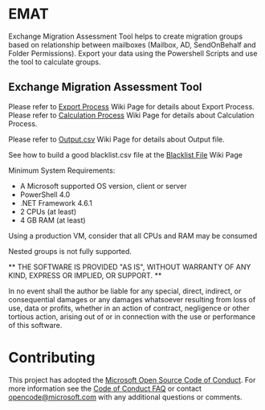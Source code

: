 # EMAT
Exchange Migration Assessment Tool helps to create migration groups based on relationship between mailboxes (Mailbox, AD, SendOnBehalf and Folder Permissions). Export your data using the Powershell Scripts and use the tool to calculate groups.


## Exchange Migration Assessment Tool

Please refer to [Export Process](https://github.com/Microsoft/emat/wiki/Export-Process) Wiki Page for details about Export Process.
Please refer to [Calculation Process](https://github.com/Microsoft/emat/wiki/Calculation-Process) Wiki Page for details about Calculation Process.

Please refer to [Output.csv](https://github.com/Microsoft/emat/wiki/Output.csv) Wiki Page for details about Output file.

See how to build a good blacklist.csv file at the  [Blacklist File](https://github.com/Microsoft/emat/wiki/Blacklist-File) Wiki Page




Minimum System Requirements:
* A Microsoft supported OS version, client or server
* PowerShell 4.0
* .NET Framework 4.6.1
* 2 CPUs (at least)
* 4 GB RAM (at least)

Using a production VM, consider that all CPUs and RAM may be consumed


Nested groups is not fully supported.




** THE SOFTWARE IS PROVIDED "AS IS", WITHOUT WARRANTY OF ANY KIND, EXPRESS OR IMPLIED, OR SUPPORT. **

In no event shall the author be liable for any special, direct, indirect, or consequential damages or any damages
whatsoever resulting from loss of use, data or profits, whether in an action of contract, negligence or other tortious action, arising out of or in connection with the use or performance of this software.




# Contributing

This project has adopted the [Microsoft Open Source Code of Conduct](https://opensource.microsoft.com/codeofconduct/). For more information see the [Code of Conduct FAQ](https://opensource.microsoft.com/codeofconduct/faq/) or contact [opencode@microsoft.com](mailto:opencode@microsoft.com) with any additional questions or comments.
